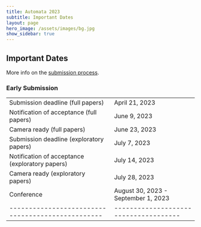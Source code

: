 ```yaml
---
title: Automata 2023
subtitle: Important Dates
layout: page
hero_image: /assets/images/bg.jpg
show_sidebar: true
---
```


## Important Dates

More info on the [submission process](/submission.html).

### Early Submission

|                                                 |                                     |
|-------------------------------------------------|-------------------------------------|
| Submission deadline (full papers)               | April 21, 2023                      |
| Notification of acceptance (full papers)        | June 9, 2023                        |
| Camera ready (full papers)                      | June 23, 2023                       |
| Submission deadline (exploratory papers)        | July 7, 2023                        |
| Notification of acceptance (exploratory papers) | July 14, 2023                       |
| Camera ready (exploratory papers)               | July 28, 2023                       |
| Conference                                      | August 30, 2023 - September 1, 2023 |
|-------------------------------------------------|-------------------------------------|

